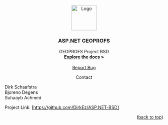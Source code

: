 <a name="readme-top"></a>
<br />
<div align="center">
  <a href="https://github.com/DirkEz/ASP.NET-BSD">
    <img src="https://e7.pngegg.com/pngimages/520/669/png-clipart-c-logo-c-programming-language-computer-icons-computer-programming-programming-miscellaneous-blue.png" alt="Logo" width="80" height="80">
  </a>
<h3 align="center">ASP.NET GEOPROFS</h3>
  <p align="center">
    GEOPROFS Project BSD
    <br />
    <a href="https://github.com/DirkEz/ASP.NET-BSD"><strong>Explore the docs »</strong></a>
    <br />
    <br />
    <a href="https://github.com/DirkEz/ASP.NET-BSD/issues">Report Bug</a>
  </p>
</div>

<div align="center" font-size="12">
  Contact
</div>

Dirk Schaafstra <br>
Bjoreno Degens <br>
Suhaayb Achmed

Project Link: [https://github.com/DirkEz/ASP.NET-BSD]

<p align="right">(<a href="#readme-top">back to top</a>)</p>

